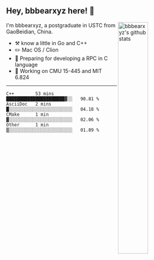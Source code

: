 ## Hey, bbbearxyz here! :wave:

<img align="right" alt="bbbearxyz's github stats" width="40%" src="https://github-readme-stats.vercel.app/api?username=bbbearxyz&show_icons=true">

I'm bbbearxyz, a postgraduate in USTC from GaoBeidian, China.

-   :hammer_and_pick:    know a little in Go and C++
-   :pencil2: Mac OS / Clion
-   :seedling: Preparing for developing a RPC in C language 
-   :thinking: Working on CMU 15-445 and MIT 6.824
---
<!--START_SECTION:waka-->
```text
C++        53 mins         ██████████████████████▓░░   90.81 % 
AsciiDoc   2 mins          █░░░░░░░░░░░░░░░░░░░░░░░░   04.18 % 
CMake      1 min           ▓░░░░░░░░░░░░░░░░░░░░░░░░   02.06 % 
Other      1 min           ▒░░░░░░░░░░░░░░░░░░░░░░░░   01.89 % 
```
<!--END_SECTION:waka-->
